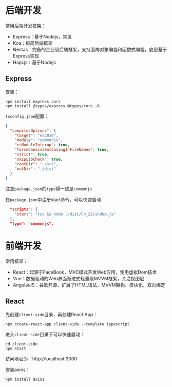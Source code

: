 # 后端开发

常用后端开发框架：
- Express：基于Nodejs，常见
- Koa：极简后端框架
- NestJs：完备的企业级后端框架，支持面向对象编程和函数式编程，底层基于Express实现
- Hapi.js：基于Nodejs

## Express

安装：
```shell
npm install express cors
npm install @types/express @types/cors -D
```

`tsconfig.json`配置：
```json
{
  "compilerOptions": {
    "target": "es2016",
    "module": "commonjs",
    "esModuleInterop": true,
    "forceConsistentCasingInFileNames": true,
    "strict": true,
    "skipLibCheck": true,
    "rootDir": "./src",
    "outDir": "./dist"
  }
}
```

注意`package.json`的`type`得一致是`commonjs`

在`package.json`中注册start命令，可以快速启动

```json
  "scripts": {
    "start": "tsc && node ./dist/Ch_22/index.js"
  },
  "type": "commonjs",
```

# 前端开发

常用框架：

- React：起源于FaceBook，MVC模式开发Web应用，使用虚拟Dom技术
- Vue：数据驱动的Web界面渐进式轻量级MVVM框架，关注视图层
- AngularJS：谷歌开源，扩展了HTML语法，MVVM架构、模块化、双向绑定

## React

先创建`client-side`目录，再创建React App：
```shell
npx create-react-app client-side --template typescript
```

进入`client-side`目录下可以快速启动：
```shell
cd client-side
npm start
```

访问地址为：http://localhost:3000

安装axios：
```shell
npm install axios
```